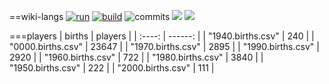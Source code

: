 ==wiki-langs
[![run](https://github.com/dreamerminsk/wiki-langs/actions/workflows/run.yml/badge.svg)](https://github.com/dreamerminsk/wiki-langs/actions/workflows/run.yml)
[![build](https://github.com/dreamerminsk/wiki-langs/actions/workflows/build.yml/badge.svg)](https://github.com/dreamerminsk/wiki-langs/actions/workflows/build.yml)
![commits](https://img.shields.io/github/commit-activity/w/dreamerminsk/wiki-langs)
![](https://img.shields.io/github/languages/code-size/dreamerminsk/wiki-langs)
![](https://img.shields.io/github/repo-size/dreamerminsk/wiki-langs)

===players
| births | players |
| :----: | ------: |
| "1940.births.csv" | 240 |
| "0000.births.csv" | 23647 |
| "1970.births.csv" | 2895 |
| "1990.births.csv" | 2920 |
| "1960.births.csv" | 722 |
| "1980.births.csv" | 3840 |
| "1950.births.csv" | 222 |
| "2000.births.csv" | 111 |

